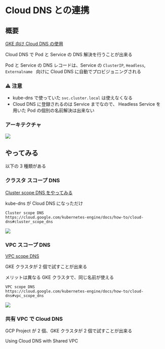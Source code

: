 # Cloud DNS との連携

## 概要

[GKE 向け Cloud DNS の使用](https://cloud.google.com/kubernetes-engine/docs/how-to/cloud-dns)

Cloud DNS で Pod と Service の DNS 解決を行うことが出来る

Pod と Service の DNS レコードは、Service の `ClusterIP`, `Headless`, `Externalname ` 向けに Cloud DNS に自動でプロビジョニングされる

### :warning: 注意

+ kube-dns で使っていた `svc.cluster.local` は使えなくなる
+ Cloud DNS に登録されるのは Service までなので、 Headless Service を用いた Pod の個別の名前解決は出来ない


### アーキテクチャ

![](https://cloud.google.com/kubernetes-engine/images/gke-cloud-dns-architecture.svg)

## やってみる

以下の 3 種類がある

### クラスタ スコープ DNS

[Cluster scope DNS をやってみる](./cluster-scope-dns)

kube-dns が Cloud DNS になっただけ

```
Cluster scope DNS
https://cloud.google.com/kubernetes-engine/docs/how-to/cloud-dns#cluster_scope_dns
```

![](https://cloud.google.com/kubernetes-engine/images/gke-cloud-dns-local-scope.svg)

### VPC スコープ DNS

[VPC scope DNS](./vpc-scope-dns)

GKE クラスタが 2 個で試すことが出来る

メリットは異なる GKE クラスタで、同じ名前が使える

```
VPC scope DNS
https://cloud.google.com/kubernetes-engine/docs/how-to/cloud-dns#vpc_scope_dns
```

![](https://cloud.google.com/kubernetes-engine/images/gke-cloud-dns-vpc-scope.svg)

### 共有 VPC で Cloud DNS

GCP Project が 2 個、GKE クラスタが 2 個で試すことが出来る

Using Cloud DNS with Shared VPC
